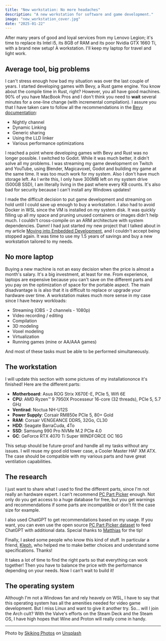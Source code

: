 ```yaml
---
title: "New workstation: No more headaches"
description: "A new workstation for software and game development."
image: "new_workstation_cover.jpg"
date: "2025-01-22"
---
```


After many years of good and loyal services from my Lenovo Legion; it's time to replace its Intel i5, its 8GB of RAM and its poor Nvidia GTX 1660 Ti, with a brand new setup! A workstation. I'll keep my laptop for travel and light work.

## Average tool, big problems

I can't stress enough how bad my situation was over the last couple of years. I started developing games with Bevy, a
Rust game engine. You know about the compile time in Rust, right? However, you all have good machines. 90% of you have
MacBook Pros and I don't think you need to **wait** several minutes for a one-line change (with incremental
compilation). I assure you that I have taken care to follow all the recommendations in the
[Bevy documentation](https://bevyengine.org/learn/quick-start/getting-started/setup/):

- Nightly channel
- Dynamic Linking
- Generic sharing
- Using the LLD linker
- Various performance optimizations

I reached a point where developing games with Bevy and Rust was no longer possible. I switched to Godot. While it
was much better, it didn't solve all my problems. I was streaming my game development on Twitch and YouTube, using
Blender, Magicavoxel, Godot and building my game at the same time. It was too much work for my system.
Also I don't have much storage left. As I write this, I only have 300MB left on my system drive (500GB SSD), I am
literally living in the past where every KB counts. It's also bad for security because I can't install any Windows
updates!

I made the difficult decision to put game development and streaming on hold until I could save up enough to buy a
workstation. I also had to avoid Docker in WSL since the VM is installed on my system disk. It was quickly filling up
all my space and pruning unused containers or images didn't help much. I couldn't cross-compile on an ARM architecture with system dependencies. Damn! I had just started my new project that I talked about in my article [Moving into Embedded Development](/posts/moving-into-embedded-dev), and I couldn't accept being stopped again. It was time to use my 1.5 years of savings and buy a new workstation tailored to my needs.

## No more laptop

Buying a new machine is not an easy decision when the price is almost a month's salary. It's a big investment, at least
for me. From experience, laptops are expensive because you can't save on the different parts and you pay on the optimization of space for the portable aspect. The main disadvantage is is also that it is difficult to replace or
upgrade your hardware over time. A workstation makes much more sense in my case since I have heavy workloads:

- Streaming (OBS - 2 channels - 1080p)
- Video recording / editing
- Compilation
- 3D modeling
- Voxel modeling
- Virtualization
- Running games (mine or AA/AAA games)

And most of these tasks must be able to be performed simultaneously.

## The workstation

I will update this section with some pictures of my installationonce it's finished! Here are the different parts:

- **Motherboard**: Asus ROG Strix X670E-E, PCIe 5, Wifi 6E
- **CPU**: AMD Ryzen™ 9 7950X Processeur 16-core (32 threads),  PCIe 5, 5.7 GHz
- **Ventirad**: Noctua NH-U12S
- **Power Supply**: Corsair RM850e PCIe 5, 80+ Gold
- **RAM**:  Corsair VENGEANCE DDR5, 32Go, CL30
- **HDD**: Seagate BarraCuda, 4To
- **SSD**: Samsung 990 Pro NVMe M.2 PCIe 4.0
- **GC**: GeForce RTX 4070 Ti Super WINDFORCE OC 16G

This setup should be future-proof and handle all my tasks without any issues. I will reuse my good old tower
case, a Cooler Master HAF XM ATX. The case should be compatible with my various parts and have great ventilation
capabilities.

## The research

I just want to share what I used to find the different parts, since I'm not really an hardware expert. I can't
recommend [PC Part Picker](https://pcpartpicker.com) enough. Not only do you get access to a huge database for free, but
you get warnings and recommendations if some parts are incompatible or don't fit the case size for example.

I also used ChatGPT to get recommendations based on my usage. If you want, you can even use the open source [PC Part
Picker dataset](https://github.com/docyx/pc-part-dataset) to feed ChatGPT with additional data. Special thanks to
[Matthias](https://x.com/matthiasendler) for the tip!

Finally, I asked some people who know this kind of stuff. In particular a friend, [Kleph](https://x.com/klephh), who
helped me to make better choices and understand some specifications. Thanks!

It takes a lot of time to find the right parts so that everything can work together! Then you have to balance the price
with the performance depending on your needs. Now I can't wait to build it!

## The operating system

Although I'm not a Windows fan and rely heavely on WSL, I have to say that this operating system has all the amenities
needed for video game development. But I miss Linux and want to give it another try. So... will I join the Arch cult?
With the Valve's efforts on the Steam Deck and the Steam OS, I have high hopes that Wine and Proton will really come in
handy.

---

Photo by [Skiking Photos](https://unsplash.com/@skiking_photos) on [Unsplash](https://unsplash.com/photos/a-computer-desk-with-two-monitors-and-a-lamp-Sos7_ozfJbM)
